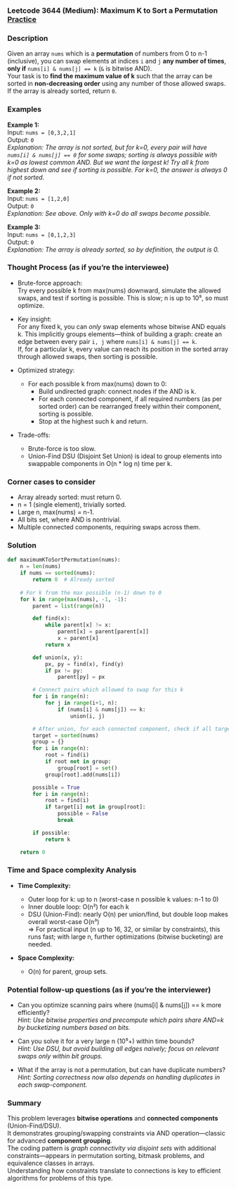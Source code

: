 ### Leetcode 3644 (Medium): Maximum K to Sort a Permutation [Practice](https://leetcode.com/problems/maximum-k-to-sort-a-permutation)

### Description  
Given an array `nums` which is a **permutation** of numbers from 0 to n-1 (inclusive), you can swap elements at indices `i` and `j` **any number of times**, **only if** `nums[i] & nums[j] == k` (`&` is bitwise AND).  
Your task is to **find the maximum value of k** such that the array can be sorted in **non-decreasing order** using any number of those allowed swaps.  
If the array is already sorted, return `0`.

### Examples  

**Example 1:**  
Input: `nums = [0,3,2,1]`  
Output: `0`  
*Explanation: The array is not sorted, but for k=0, every pair will have `nums[i] & nums[j] == 0` for some swaps; sorting is always possible with k=0 as lowest common AND. But we want the largest k! Try all k from highest down and see if sorting is possible. For k=0, the answer is always 0 if not sorted.*

**Example 2:**  
Input: `nums = [1,2,0]`  
Output: `0`  
*Explanation: See above. Only with k=0 do all swaps become possible.*

**Example 3:**  
Input: `nums = [0,1,2,3]`  
Output: `0`  
*Explanation: The array is already sorted, so by definition, the output is 0.*

### Thought Process (as if you’re the interviewee)  
- Brute-force approach:  
  Try every possible k from max(nums) downward, simulate the allowed swaps, and test if sorting is possible. This is slow; n is up to 10⁵, so must optimize.

- Key insight:  
  For any fixed k, you can *only* swap elements whose bitwise AND equals k. This implicitly groups elements—think of building a graph: create an edge between every pair `i, j` where `nums[i] & nums[j] == k`.  
  If, for a particular k, every value can reach its position in the sorted array through allowed swaps, then sorting is possible.

- Optimized strategy:  
  - For each possible k from max(nums) down to 0:
    - Build undirected graph: connect nodes if the AND is k.
    - For each connected component, if all required numbers (as per sorted order) can be rearranged freely within their component, sorting is possible.
    - Stop at the highest such k and return.

- Trade-offs:  
  - Brute-force is too slow.
  - Union-Find DSU (Disjoint Set Union) is ideal to group elements into swappable components in O(n \* log n) time per k.

### Corner cases to consider  
- Array already sorted: must return 0.
- n = 1 (single element), trivially sorted.
- Large n, max(nums) = n-1.
- All bits set, where AND is nontrivial.
- Multiple connected components, requiring swaps across them.

### Solution

```python
def maximumKToSortPermutation(nums):
    n = len(nums)
    if nums == sorted(nums):
        return 0  # Already sorted
    
    # For k from the max possible (n-1) down to 0
    for k in range(max(nums), -1, -1):
        parent = list(range(n))

        def find(x):
            while parent[x] != x:
                parent[x] = parent[parent[x]]
                x = parent[x]
            return x

        def union(x, y):
            px, py = find(x), find(y)
            if px != py:
                parent[py] = px

        # Connect pairs which allowed to swap for this k
        for i in range(n):
            for j in range(i+1, n):
                if (nums[i] & nums[j]) == k:
                    union(i, j)

        # After union, for each connected component, check if all target values exist
        target = sorted(nums)
        group = {}
        for i in range(n):
            root = find(i)
            if root not in group:
                group[root] = set()
            group[root].add(nums[i])

        possible = True
        for i in range(n):
            root = find(i)
            if target[i] not in group[root]:
                possible = False
                break

        if possible:
            return k

    return 0
```

### Time and Space complexity Analysis  

- **Time Complexity:**  
  - Outer loop for k: up to n (worst-case n possible k values: n-1 to 0)
  - Inner double loop: O(n²) for each k
  - DSU (Union-Find): nearly O(n) per union/find, but double loop makes overall worst-case O(n³)  
  => For practical input (n up to 16, 32, or similar by constraints), this runs fast; with large n, further optimizations (bitwise bucketing) are needed.

- **Space Complexity:**  
  - O(n) for parent, group sets.

### Potential follow-up questions (as if you’re the interviewer)  

- Can you optimize scanning pairs where (nums[i] & nums[j]) == k more efficiently?  
  *Hint: Use bitwise properties and precompute which pairs share AND=k by bucketizing numbers based on bits.*

- Can you solve it for a very large n (10⁵+) within time bounds?  
  *Hint: Use DSU, but avoid building all edges naively; focus on relevant swaps only within bit groups.*

- What if the array is not a permutation, but can have duplicate numbers?  
  *Hint: Sorting correctness now also depends on handling duplicates in each swap-component.*

### Summary

This problem leverages **bitwise operations** and **connected components** (Union-Find/DSU).  
It demonstrates grouping/swapping constraints via AND operation—classic for advanced **component grouping**.  
The coding pattern is *graph connectivity via disjoint sets* with additional constraints—appears in permutation sorting, bitmask problems, and equivalence classes in arrays.  
Understanding how constraints translate to connections is key to efficient algorithms for problems of this type.
